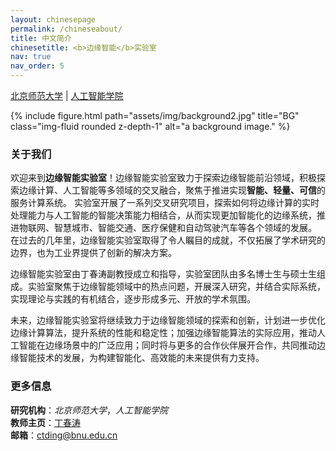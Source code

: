```yaml
---
layout: chinesepage
permalink: /chineseabout/
title: 中文简介
chinesetitle: <b>边缘智能</b>实验室
nav: true
nav_order: 5
---
```

<!--
# **北京交通大学边缘智能小组**实验室

# [北京交通大学](https://www.bjtu.edu.cn/) | [计算机与信息技术学院](http://scit.bjtu.edu.cn/)
-->
[北京师范大学](https://www.bnu.edu.cn/) | [人工智能学院](https://ai.bnu.edu.cn/)
<div class="row">
    <div class="col-sm mt-3 mt-md-0">
        {% include figure.html path="assets/img/background2.jpg" title="BG" class="img-fluid rounded z-depth-1" alt="a background image." %}
    </div>
</div>

### **关于我们**
欢迎来到**边缘智能实验室**！边缘智能实验室致力于探索边缘智能前沿领域，积极探索边缘计算、人工智能等多领域的交叉融合，聚焦于推进实现**智能、轻量、可信**的服务计算系统。
实验室开展了一系列交叉研究项目，探索如何将边缘计算的实时处理能力与人工智能的智能决策能力相结合，从而实现更加智能化的边缘系统，推进物联网、智慧城市、智能交通、医疗保健和自动驾驶汽车等各个领域的发展。
在过去的几年里，边缘智能实验室取得了令人瞩目的成就，不仅拓展了学术研究的边界，也为工业界提供了创新的解决方案。

边缘智能实验室由丁春涛副教授成立和指导，实验室团队由多名博士生与硕士生组成。实验室聚焦于边缘智能领域中的热点问题，开展深入研究，并结合实际系统，实现理论与实践的有机结合，逐步形成多元、开放的学术氛围。

未来，边缘智能实验室将继续致力于边缘智能领域的探索和创新，计划进一步优化边缘计算算法，提升系统的性能和稳定性；加强边缘智能算法的实际应用，推动人工智能在边缘场景中的广泛应用；同时将与更多的合作伙伴展开合作，共同推动边缘智能技术的发展，为构建智能化、高效能的未来提供有力支持。


### **更多信息**
**研究机构**：*北京师范大学*，*人工智能学院*<br>
**教师主页**：[丁春涛](https://ai.bnu.edu.cn/xygk/szdw/fgj/781544fd6f094c3491464b492f7e362a.htm)<br>
**邮箱**：[ctding@bnu.edu.cn](ctding@bnu.edu.cn) <br>
